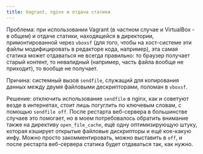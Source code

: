 ```yaml
---
title: Vagrant, nginx и отдача статики
---
```


Проблема: при использовании Vagrant (в частном случае и VirtualBox - в общем) и
отдаче статики, находящейся в  директории, примонтированной через `vboxsf` (для
того,  чтобы  на  хост-системе  эти  файлы  модифицировать  в  редакторе  кода,
например), эта самая  статика может отдаваться не всегда  правильно: то браузер
получает  старый  контент,  то  невалидный (например,  часть  файла  вообще  не
приходит), то вообще не получает.

Причина:  системный вызов  `sendfile`,  служащий для  копирования данных  между
двумя файловыми дескрипторами, поломан в `vboxsf`.

Решение: отключить  использование `sendfile`  в nginx, как  и советуют  везде в
интернетах, стоит лишь погуглить по  ключевым словам, с помощью `sendfile off`.
После  рестарта веб-сервера  в  большинстве  случаев это  помогает,  но в  моем
потребовалось обратить внимание также  на директиву `open_file_cache`, ещё одну
оптимизирующую  штуку, которая  кэширует  открытые файловые  дискрипторы и  ещё
кое-какую инфу. Можно просто закомментировать, можно выставить в `off`, и после
рестарта веб-сервера статика будет отдаваться так, как нужно.
